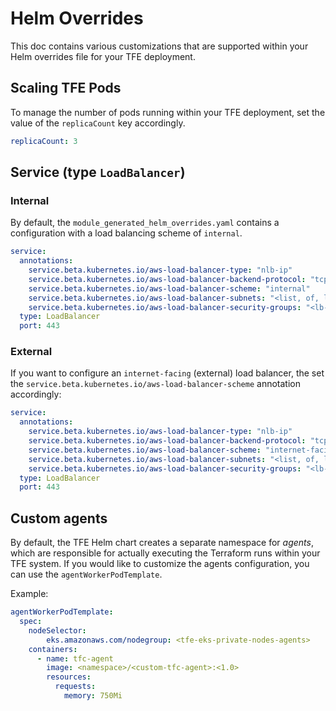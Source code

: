 # Helm Overrides

This doc contains various customizations that are supported within your Helm overrides file for your TFE deployment.

## Scaling TFE Pods

To manage the number of pods running within your TFE deployment, set the value of the `replicaCount` key accordingly.

```yaml
replicaCount: 3
```

## Service (type `LoadBalancer`)

### Internal

By default, the `module_generated_helm_overrides.yaml` contains a configuration with a load balancing scheme of `internal`.

```yaml
service:
  annotations:
    service.beta.kubernetes.io/aws-load-balancer-type: "nlb-ip"
    service.beta.kubernetes.io/aws-load-balancer-backend-protocol: "tcp"
    service.beta.kubernetes.io/aws-load-balancer-scheme: "internal" 
    service.beta.kubernetes.io/aws-load-balancer-subnets: "<list, of, lb_subnet_ids>"
    service.beta.kubernetes.io/aws-load-balancer-security-groups: "<lb-security-group-id>"
  type: LoadBalancer
  port: 443
```

### External

If you want to configure an `internet-facing` (external) load balancer, the set the `service.beta.kubernetes.io/aws-load-balancer-scheme` annotation accordingly:

```yaml
service:
  annotations:
    service.beta.kubernetes.io/aws-load-balancer-type: "nlb-ip"
    service.beta.kubernetes.io/aws-load-balancer-backend-protocol: "tcp"
    service.beta.kubernetes.io/aws-load-balancer-scheme: "internet-facing"
    service.beta.kubernetes.io/aws-load-balancer-subnets: "<list, of, lb_subnet_ids>"
    service.beta.kubernetes.io/aws-load-balancer-security-groups: "<lb-security-group-id>"
  type: LoadBalancer
  port: 443
```

## Custom agents

By default, the TFE Helm chart creates a separate namespace for _agents_, which are responsible for actually executing the Terraform runs within your TFE system. If you would like to customize the agents configuration, you can use the `agentWorkerPodTemplate`.

Example:

```yaml
agentWorkerPodTemplate:
  spec:
    nodeSelector:
        eks.amazonaws.com/nodegroup: <tfe-eks-private-nodes-agents>
    containers:
      - name: tfc-agent
        image: <namespace>/<custom-tfc-agent>:<1.0>
        resources:
          requests:
            memory: 750Mi
```
